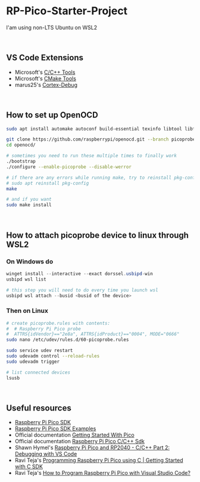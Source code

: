 # RP-Pico-Starter-Project

I'am using non-LTS Ubuntu on WSL2

&nbsp;

## VS Code Extensions

- Microsoft's [C/C++ Tools](https://marketplace.visualstudio.com/items?itemName=ms-vscode.cpptools)
- Microsoft's [CMake Tools](https://marketplace.visualstudio.com/items?itemName=ms-vscode.cmake-tools)
- marus25's [Cortex-Debug](https://marketplace.visualstudio.com/items?itemName=marus25.cortex-debug)

&nbsp;

## How to set up OpenOCD



```sh
sudo apt install automake autoconf build-essential texinfo libtool libftdi-dev libusb-1.0-0-dev

git clone https://github.com/raspberrypi/openocd.git --branch picoprobe --depth=1 --no-single-branch
cd openocd/

# sometimes you need to run these multiple times to finally work
./bootstrap
./configure --enable-picoprobe --disable-werror

# if there are any errors while running make, try to reinstall pkg-config
# sudo apt reinstall pkg-config
make

# and if you want
sudo make install
```

&nbsp;

## How to attach picoprobe device to linux through WSL2

### On Windows do

```powershell
winget install --interactive --exact dorssel.usbipd-win
usbipd wsl list

# this step you will need to do every time you launch wsl
usbipd wsl attach --busid <busid of the device>
```

### Then on Linux

```sh
# create picoprobe.rules with contents: 
#  # Raspberry Pi Pico probe
#  ATTRS{idVendor}=="2e8a", ATTRS{idProduct}=="0004", MODE="0666"
sudo nano /etc/udev/rules.d/60-picoprobe.rules

sudo service udev restart
sudo udevadm control --reload-rules
sudo udevadm trigger

# list connected devices
lsusb
```

&nbsp;

## Useful resources

- [Raspberry Pi Pico SDK](https://github.com/raspberrypi/pico-sdk)
- [Raspberry Pi Pico SDK Examples](https://github.com/raspberrypi/pico-examples)
- Official documentation [Getting Started With Pico](https://datasheets.raspberrypi.com/pico/getting-started-with-pico.pdf)
- Official documentation [Raspberry Pi Pico C/C++ Sdk](https://datasheets.raspberrypi.com/pico/raspberry-pi-pico-c-sdk.pdf)
- Shawn Hymel's [Raspberry Pi Pico and RP2040 - C/C++ Part 2: Debugging with VS Code](https://www.digikey.be/en/maker/projects/raspberry-pi-pico-and-rp2040-cc-part-2-debugging-with-vs-code/470abc7efb07432b82c95f6f67f184c0)
- Ravi Teja's [Programming Raspberry Pi Pico using C | Getting Started with C SDK](https://www.electronicshub.org/program-raspberry-pi-pico-using-c/)
- Ravi Teja's [How to Program Raspberry Pi Pico with Visual Studio Code?](https://www.electronicshub.org/program-raspberry-pi-pico-with-visual-studio-code/)
